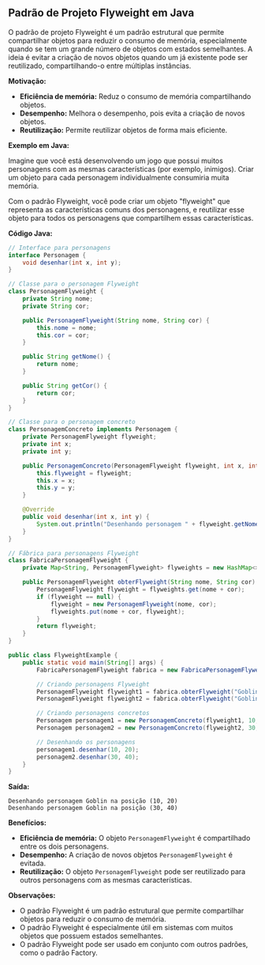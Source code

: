 ## Padrão de Projeto Flyweight em Java

O padrão de projeto Flyweight é um padrão estrutural que permite compartilhar objetos para reduzir o consumo de memória, especialmente quando se tem um grande número de objetos com estados semelhantes. A ideia é evitar a criação de novos objetos quando um já existente pode ser reutilizado, compartilhando-o entre múltiplas instâncias.

**Motivação:**

* **Eficiência de memória:** Reduz o consumo de memória compartilhando objetos.
* **Desempenho:** Melhora o desempenho, pois evita a criação de novos objetos.
* **Reutilização:** Permite reutilizar objetos de forma mais eficiente.

**Exemplo em Java:**

Imagine que você está desenvolvendo um jogo que possui muitos personagens com as mesmas características (por exemplo, inimigos). Criar um objeto para cada personagem individualmente consumiria muita memória.

Com o padrão Flyweight, você pode criar um objeto "flyweight" que representa as características comuns dos personagens, e reutilizar esse objeto para todos os personagens que compartilhem essas características.

**Código Java:**

```java
// Interface para personagens
interface Personagem {
    void desenhar(int x, int y);
}

// Classe para o personagem Flyweight
class PersonagemFlyweight {
    private String nome;
    private String cor;

    public PersonagemFlyweight(String nome, String cor) {
        this.nome = nome;
        this.cor = cor;
    }

    public String getNome() {
        return nome;
    }

    public String getCor() {
        return cor;
    }
}

// Classe para o personagem concreto
class PersonagemConcreto implements Personagem {
    private PersonagemFlyweight flyweight;
    private int x;
    private int y;

    public PersonagemConcreto(PersonagemFlyweight flyweight, int x, int y) {
        this.flyweight = flyweight;
        this.x = x;
        this.y = y;
    }

    @Override
    public void desenhar(int x, int y) {
        System.out.println("Desenhando personagem " + flyweight.getNome() + " na posição (" + x + ", " + y + ")");
    }
}

// Fábrica para personagens Flyweight
class FabricaPersonagemFlyweight {
    private Map<String, PersonagemFlyweight> flyweights = new HashMap<>();

    public PersonagemFlyweight obterFlyweight(String nome, String cor) {
        PersonagemFlyweight flyweight = flyweights.get(nome + cor);
        if (flyweight == null) {
            flyweight = new PersonagemFlyweight(nome, cor);
            flyweights.put(nome + cor, flyweight);
        }
        return flyweight;
    }
}

public class FlyweightExample {
    public static void main(String[] args) {
        FabricaPersonagemFlyweight fabrica = new FabricaPersonagemFlyweight();

        // Criando personagens Flyweight
        PersonagemFlyweight flyweight1 = fabrica.obterFlyweight("Goblin", "Verde");
        PersonagemFlyweight flyweight2 = fabrica.obterFlyweight("Goblin", "Verde");

        // Criando personagens concretos
        Personagem personagem1 = new PersonagemConcreto(flyweight1, 10, 20);
        Personagem personagem2 = new PersonagemConcreto(flyweight2, 30, 40);

        // Desenhando os personagens
        personagem1.desenhar(10, 20);
        personagem2.desenhar(30, 40);
    }
}
```

**Saída:**

```
Desenhando personagem Goblin na posição (10, 20)
Desenhando personagem Goblin na posição (30, 40)
```

**Benefícios:**

* **Eficiência de memória:** O objeto `PersonagemFlyweight` é compartilhado entre os dois personagens.
* **Desempenho:** A criação de novos objetos `PersonagemFlyweight` é evitada.
* **Reutilização:** O objeto `PersonagemFlyweight` pode ser reutilizado para outros personagens com as mesmas características.

**Observações:**

* O padrão Flyweight é um padrão estrutural que permite compartilhar objetos para reduzir o consumo de memória.
* O padrão Flyweight é especialmente útil em sistemas com muitos objetos que possuem estados semelhantes.
* O padrão Flyweight pode ser usado em conjunto com outros padrões, como o padrão Factory.


